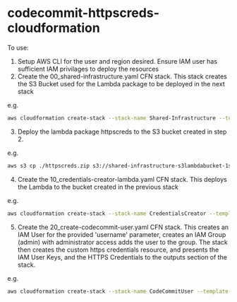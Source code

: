 # codecommit-httpscreds-cloudformation

To use:
1. Setup AWS CLI for the user and region desired. Ensure IAM user has sufficient IAM privilages to deploy the resources
2. Create the 00_shared-infrastructure.yaml CFN stack. This stack creates the S3 Bucket used for the Lambda package to be deployed in the next stack

e.g.

```bash
aws cloudformation create-stack --stack-name Shared-Infrastructure --template-body file://00_shared-infrastructure.yaml --parameters ParameterKey=groupname,ParameterValue=codecommitters --capabilities CAPABILITY_NAMED_IAM
```

3. Deploy the lambda package httpscreds to the S3 bucket created in step 2.

e.g.

```bash
aws s3 cp ./httpscreds.zip s3://shared-infrastructure-s3lambdabucket-1sh3dfvghas3q
```

4. Create the 10_credentials-creator-lambda.yaml CFN stack. This deploys the Lambda to the bucket created in the previous stack

e.g.

```bash
aws cloudformation create-stack --stack-name CredentialsCreator --template-body file://10_credentials-creator-lambda.yaml --capabilities CAPABILITY_NAMED_IAM
```

5. Create the 20_create-codecommit-user.yaml CFN stack. This creates an IAM User for the provided 'username' parameter, creates an IAM Group (admin) with administrator access adds the user to the group. The stack then creates the custom https credentials resource, and presents the IAM User Keys, and the HTTPS Credentials to the outputs section of the stack.

e.g.

```bash
aws cloudformation create-stack --stack-name CodeCommitUser --template-body file://20_create-codecommit-user.yaml  --parameters ParameterKey=username,ParameterValue=codecommituser --capabilities CAPABILITY_NAMED_IAM
```

